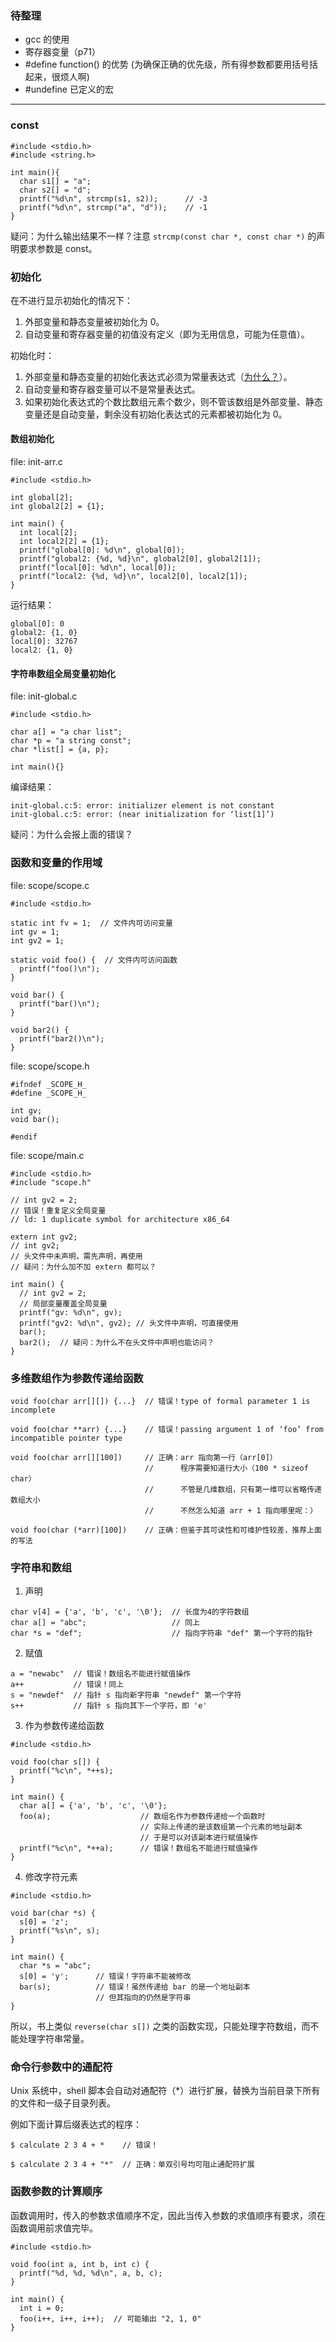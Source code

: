 ### 待整理

- gcc 的使用
- 寄存器变量（p71）
- #define function() 的优势 (为确保正确的优先级，所有得参数都要用括号括起来，很烦人啊)
- #undefine 已定义的宏

---


### const

```
#include <stdio.h>
#include <string.h>

int main(){
  char s1[] = "a";
  char s2[] = "d";
  printf("%d\n", strcmp(s1, s2));      // -3
  printf("%d\n", strcmp("a", "d"));    // -1
}
```

疑问：为什么输出结果不一样？注意 `strcmp(const char *, const char *)` 的声明要求参数是 const。


### 初始化

在不进行显示初始化的情况下：

1. 外部变量和静态变量被初始化为 0。
2. 自动变量和寄存器变量的初值没有定义（即为无用信息，可能为任意值）。

初始化时：

1. 外部变量和静态变量的初始化表达式必须为常量表达式（[为什么？](http://blog.csdn.net/rosetta/article/details/6603370)）。
2. 自动变量和寄存器变量可以不是常量表达式。
3. 如果初始化表达式的个数比数组元素个数少，则不管该数组是外部变量、静态变量还是自动变量，剩余没有初始化表达式的元素都被初始化为 0。

#### 数组初始化

file: init-arr.c

```
#include <stdio.h>

int global[2];
int global2[2] = {1};

int main() {
  int local[2];
  int local2[2] = {1};
  printf("global[0]: %d\n", global[0]);
  printf("global2: {%d, %d}\n", global2[0], global2[1]);
  printf("local[0]: %d\n", local[0]);
  printf("local2: {%d, %d}\n", local2[0], local2[1]);
}
```

运行结果：

```
global[0]: 0
global2: {1, 0}
local[0]: 32767
local2: {1, 0}
```

#### 字符串数组全局变量初始化

file: init-global.c

```
#include <stdio.h>

char a[] = "a char list";
char *p = "a string const";
char *list[] = {a, p};

int main(){}
```

编译结果：

```
init-global.c:5: error: initializer element is not constant
init-global.c:5: error: (near initialization for ‘list[1]’)
```

疑问：为什么会报上面的错误？


### 函数和变量的作用域

file: scope/scope.c

```
#include <stdio.h>

static int fv = 1;  // 文件内可访问变量
int gv = 1;
int gv2 = 1;

static void foo() {  // 文件内可访问函数
  printf("foo()\n");
}

void bar() {
  printf("bar()\n");
}

void bar2() {
  printf("bar2()\n");
}
```

file: scope/scope.h

```
#ifndef _SCOPE_H_
#define _SCOPE_H_

int gv;
void bar();

#endif
```

file: scope/main.c

```
#include <stdio.h>
#include "scope.h"

// int gv2 = 2;
// 错误！重复定义全局变量
// ld: 1 duplicate symbol for architecture x86_64

extern int gv2;
// int gv2;
// 头文件中未声明，需先声明，再使用
// 疑问：为什么加不加 extern 都可以？

int main() {
  // int gv2 = 2;
  // 局部变量覆盖全局变量
  printf("gv: %d\n", gv);
  printf("gv2: %d\n", gv2); // 头文件中声明，可直接使用
  bar();
  bar2();  // 疑问：为什么不在头文件中声明也能访问？
}

```


### 多维数组作为参数传递给函数

```
void foo(char arr[][]) {...}  // 错误！type of formal parameter 1 is incomplete

void foo(char **arr) {...}    // 错误！passing argument 1 of ‘foo’ from incompatible pointer type

void foo(char arr[][100])     // 正确：arr 指向第一行（arr[0]）
                              //      程序需要知道行大小（100 * sizeof char）
                              //      不管是几维数组，只有第一维可以省略传递数组大小
                              //      不然怎么知道 arr + 1 指向哪里呢：）

void foo(char (*arr)[100])    // 正确：但鉴于其可读性和可维护性较差，推荐上面的写法
```


### 字符串和数组

1. 声明

  ```
  char v[4] = {'a', 'b', 'c', '\0'};  // 长度为4的字符数组
  char a[] = "abc";                   // 同上
  char *s = "def";                    // 指向字符串 "def" 第一个字符的指针
  ```

2. 赋值

  ```
  a = "newabc"  // 错误！数组名不能进行赋值操作
  a++           // 错误！同上
  s = "newdef"  // 指针 s 指向新字符串 "newdef" 第一个字符
  s++           // 指针 s 指向其下一个字符，即 'e'
  ```

3. 作为参数传递给函数

  ```
  #include <stdio.h>

  void foo(char s[]) {
    printf("%c\n", *++s);
  }

  int main() {
    char a[] = {'a', 'b', 'c', '\0'};
    foo(a);                    // 数组名作为参数传递给一个函数时
                               // 实际上传递的是该数组第一个元素的地址副本
                               // 于是可以对该副本进行赋值操作
    printf("%c\n", *++a);      // 错误！数组名不能进行赋值操作
  }
  ```

4. 修改字符元素

  ```
  #include <stdio.h>

  void bar(char *s) {
    s[0] = 'z';
    printf("%s\n", s);
  }

  int main() {
    char *s = "abc";
    s[0] = 'y';      // 错误！字符串不能被修改
    bar(s);          // 错误！虽然传递给 bar 的是一个地址副本
                     // 但其指向的仍然是字符串
  }
  ```

  所以，书上类似 `reverse(char s[])` 之类的函数实现，只能处理字符数组，而不能处理字符串常量。


### 命令行参数中的通配符

Unix 系统中，shell 脚本会自动对通配符（*）进行扩展，替换为当前目录下所有的文件和一级子目录列表。

例如下面计算后缀表达式的程序：

```
$ calculate 2 3 4 + *    // 错误！

$ calculate 2 3 4 + "*"  // 正确：单双引号均可阻止通配符扩展
```


### 函数参数的计算顺序

函数调用时，传入的参数求值顺序不定，因此当传入参数的求值顺序有要求，须在函数调用前求值完毕。

```
#include <stdio.h>

void foo(int a, int b, int c) {
  printf("%d, %d, %d\n", a, b, c);
}

int main() {
  int i = 0;
  foo(i++, i++, i++);  // 可能输出 "2, 1, 0"
}
```